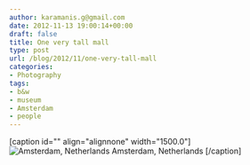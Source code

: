 ```yaml
---
author: karamanis.g@gmail.com
date: 2012-11-13 19:00:14+00:00
draft: false
title: One very tall mall
type: post
url: /blog/2012/11/one-very-tall-mall
categories:
- Photography
tags:
- b&w
- museum
- Amsterdam
- people
---
```


[caption id="" align="alignnone" width="1500.0"]![ Amsterdam, Netherlands ](https://images.squarespace-cdn.com/content/v1/4f3f61bae4b063b909445965/1352796768724-UR7PPXPBKFW05T23LYC5/ke17ZwdGBToddI8pDm48kF9aEDQaTpZHfWEO2zppK7Z7gQa3H78H3Y0txjaiv_0fDoOvxcdMmMKkDsyUqMSsMWxHk725yiiHCCLfrh8O1z5QPOohDIaIeljMHgDF5CVlOqpeNLcJ80NK65_fV7S1UX7HUUwySjcPdRBGehEKrDf5zebfiuf9u6oCHzr2lsfYZD7bBzAwq_2wCJyqgJebgg/20121103-IMG_5153.jpg?format=original)
 Amsterdam, Netherlands [/caption]
